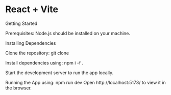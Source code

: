 # React + Vite

Getting Started

Prerequisites:
Node.js should be installed on your machine.

Installing Dependencies

Clone the repository: git clone <repository-url> 

Install dependencies using: npm i -f .

Start the development server to run the app locally.

Running the App using: npm run dev
Open http://localhost:5173/ to view it in the browser.


